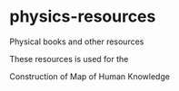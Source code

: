 # physics-resources

Physical books and other resources

These resources is used for the 

Construction of Map of Human Knowledge

